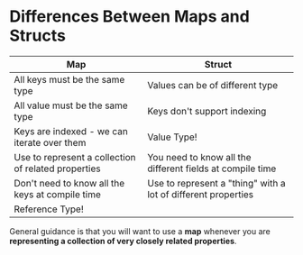 # Differences Between Maps and Structs

| Map                                                 | Struct                                                        |
| --------------------------------------------------- | ------------------------------------------------------------- |
| All keys must be the same type                      | Values can be of different type                               |
| All value must be the same type                     | Keys don't support indexing                                   |
| Keys are indexed - we can iterate over them         | Value Type!                                                   |
| Use to represent a collection of related properties | You need to know all the different fields at compile time     |
| Don't need to know all the keys at compile time     | Use to represent a "thing" with a lot of different properties |
| Reference Type!                                     |                                                               |

General guidance is that you will want to use a **map** whenever you are **representing a collection of very closely related properties**.
